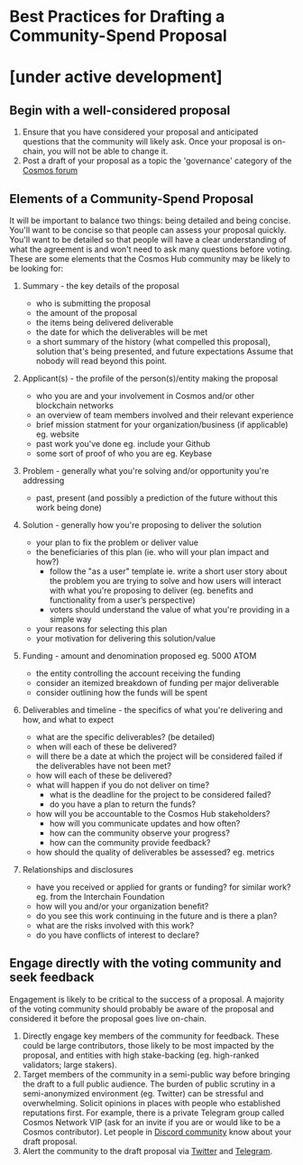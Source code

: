 # Best Practices for Drafting a Community-Spend Proposal 
# [under active development]


## Begin with a well-considered proposal


1. Ensure that you have considered your proposal and anticipated questions that the community will likely ask. Once your proposal is on-chain, you will not be able to change it.
2. Post a draft of your proposal as a topic the 'governance' category of the [Cosmos forum](https://forum.cosmos.network/c/governance)

## Elements of a Community-Spend Proposal

It will be important to balance two things: being detailed and being concise. You'll want to be concise so that people can assess your proposal quickly. You'll want to be detailed so that people will have a clear understanding of what the agreement is and won't need to ask many questions before voting. These are some elements that the Cosmos Hub community may be likely to be looking for:

1. Summary - the key details of the proposal
   - who is submitting the proposal
   - the amount of the proposal
   - the items being delivered deliverable
   - the date for which the deliverables will be met
   - a short summary of the history (what compelled this proposal), solution that's being presented, and future expectations
Assume that nobody will read beyond this point.

2. Applicant(s) - the profile of the person(s)/entity making the proposal
   - who you are and your involvement in Cosmos and/or other blockchain networks
   - an overview of team members involved and their relevant experience
   - brief mission statment for your organization/business (if applicable) eg. website
   - past work you've done eg. include your Github
   - some sort of proof of who you are eg. Keybase
3. Problem - generally what you're solving and/or opportunity you're addressing
   - past, present (and possibly a prediction of the future without this work being done)
4. Solution - generally how you're proposing to deliver the solution
   - your plan to fix the problem or deliver value
   - the beneficiaries of this plan (ie. who will your plan impact and how?)
     - follow the "as a user" template ie. write a short user story about the problem you are trying to solve and how users will interact with what you're proposing to deliver (eg. benefits and functionality from a user’s perspective)
     - voters should understand the value of what you're providing in a simple way
   - your reasons for selecting this plan
   - your motivation for delivering this solution/value
5. Funding - amount and denomination proposed eg. 5000 ATOM
   - the entity controlling the account receiving the funding
   - consider an itemized breakdown of funding per major deliverable
   - consider outlining how the funds will be spent
6. Deliverables and timeline - the specifics of what you're delivering and how, and what to expect
   - what are the specific deliverables? (be detailed)
   - when will each of these be delivered?
   - will there be a date at which the project will be considered failed if the deliverables have not been met?
   - how will each of these be delivered?
   - what will happen if you do not deliver on time?
     - what is the deadline for the project to be considered failed?
     - do you have a plan to return the funds?
   - how will you be accountable to the Cosmos Hub stakeholders?
     - how will you communicate updates and how often?
     - how can the community observe your progress?
     - how can the community provide feedback?
   - how should the quality of deliverables be assessed? eg. metrics
7. Relationships and disclosures
   - have you received or applied for grants or funding? for similar work? eg. from the Interchain Foundation
   - how will you and/or your organization benefit?
   - do you see this work continuing in the future and is there a plan?
   - what are the risks involved with this work?
   - do you have conflicts of interest to declare?

## Engage directly with the voting community and seek feedback
Engagement is likely to be critical to the success of a proposal. A majority of the voting community should probably be aware of the proposal and considered it before the proposal goes live on-chain. 

1. Directly engage key members of the community for feedback. These could be large contributors, those likely to be most impacted by the proposal, and entities with high stake-backing (eg. high-ranked validators; large stakers).
2. Target members of the community in a semi-public way before bringing the draft to a full public audience. The burden of public scrutiny in a semi-anonymized environment (eg. Twitter) can be stressful and overwhelming. Solicit opinions in places with people who established reputations first. For example, there is a private Telegram group called Cosmos Network VIP (ask for an invite if you are or would like to be a Cosmos contributor). Let people in [Discord community](https://discord.gg/cVwYX9u) know about your draft proposal.
3. Alert the community to the draft proposal via [Twitter](https://twitter.com/CosmosGov) and [Telegram](https://t.me/cosmosproject).
